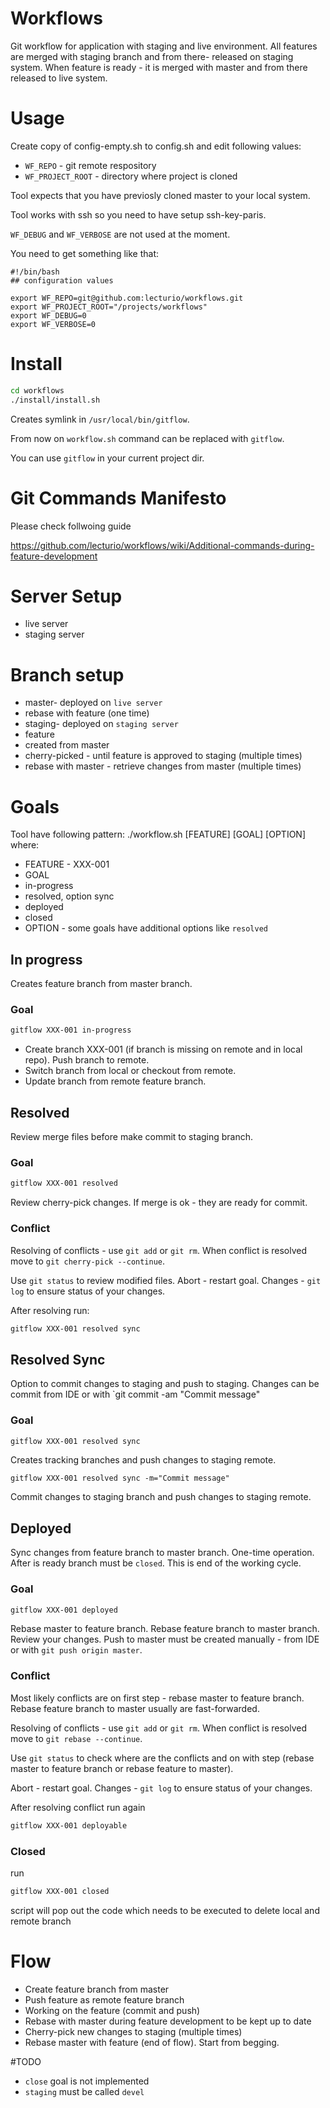 Workflows
=========

Git workflow for application with staging and live environment.
All features are merged with staging branch and from there- released on staging system.
When feature is ready - it is merged with master and from there released to live system.

# Usage

Create copy of config-empty.sh to config.sh and edit following values:

* `WF_REPO` - git remote respository
* `WF_PROJECT_ROOT` - directory where project is cloned

Tool expects that you have previosly cloned master to your local system.

Tool works with ssh so you need to have setup ssh-key-paris.

`WF_DEBUG` and `WF_VERBOSE` are not used at the moment.

You need to get something like that:

```
#!/bin/bash
## configuration values

export WF_REPO=git@github.com:lecturio/workflows.git
export WF_PROJECT_ROOT="/projects/workflows"
export WF_DEBUG=0
export WF_VERBOSE=0

```

# Install

```bash
cd workflows
./install/install.sh
```

Creates symlink in `/usr/local/bin/gitflow`.

From now on `workflow.sh` command can be replaced with `gitflow`.

You can use `gitflow` in your current project dir.

# Git Commands Manifesto

Please check follwoing guide

https://github.com/lecturio/workflows/wiki/Additional-commands-during-feature-development

# Server Setup

* live server
* staging server

# Branch setup

* master- deployed on `live server`
 * rebase with feature (one time)
* staging- deployed on `staging server`
* feature
 * created from master
 * cherry-picked - until feature is approved to staging (multiple times)
 * rebase with master - retrieve changes from master (multiple times)

# Goals

Tool have following pattern: ./workflow.sh [FEATURE] [GOAL] [OPTION] where:

* FEATURE - XXX-001
* GOAL
 * in-progress
 * resolved, option sync
 * deployed
 * closed
* OPTION - some goals have additional options like `resolved`

## In progress

Creates feature branch from master branch.

### Goal
```bash
gitflow XXX-001 in-progress
```

* Create branch XXX-001 (if branch is missing on remote and in local repo). Push branch to remote.
* Switch branch from local or checkout from remote.
* Update branch from remote feature branch.


## Resolved

Review merge files before make commit to staging branch.

### Goal

```bash
gitflow XXX-001 resolved
```

Review cherry-pick changes. If merge is ok - they are ready for commit.

### Conflict
Resolving of conflicts - use `git add` or `git rm`. When conflict is resolved move to `git cherry-pick --continue`.

Use `git status` to review modified files.
Abort - restart goal.
Changes - `git log` to ensure status of your changes.

After resolving run:

```bash
gitflow XXX-001 resolved sync
```

## Resolved Sync

Option to commit changes to staging and push to staging.
Changes can be commit from IDE or with `git commit -am "Commit message"

### Goal
```bash
gitflow XXX-001 resolved sync
```

Creates tracking branches and push changes to staging remote.

```
gitflow XXX-001 resolved sync -m="Commit message"

```

Commit changes to staging branch and push changes to staging remote.

## Deployed

Sync changes from feature branch to master branch. One-time operation.
After is ready branch must be `closed`. This is end of the working cycle.

### Goal

```bash
gitflow XXX-001 deployed
```

Rebase master to feature branch.
Rebase feature branch to master branch.
Review your changes.
Push to master must be created manually - from IDE or with `git push origin master`.

### Conflict

Most likely conflicts are on first step - rebase master to feature branch. Rebase feature branch to master usually are fast-forwarded.

Resolving of conflicts - use `git add` or `git rm`. When conflict is resolved move to `git rebase --continue`.

Use `git status` to check where are the conflicts and on with step (rebase master to feature branch or rebase feature to master).

Abort - restart goal.
Changes - `git log` to ensure status of your changes.

After resolving conflict run again 

```bash
gitflow XXX-001 deployable
```

### Closed

run

```bash
gitflow XXX-001 closed
```

script will pop out the code which needs to be executed to delete local and remote branch

# Flow

* Create feature branch from master
* Push feature as remote feature branch
* Working on the feature (commit and push)
* Rebase with master during feature development to be kept up to date
* Cherry-pick new changes to staging (multiple times)
* Rebase master with feature (end of flow). Start from begging.


#TODO

* `close` goal is not implemented
* `staging` must be called `devel`
